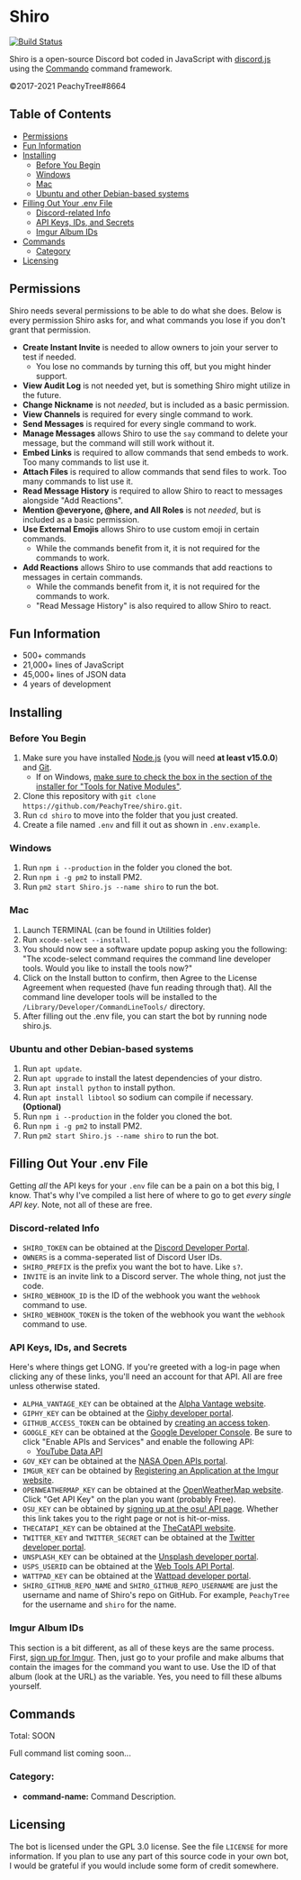 # Shiro
[![Build Status](https://github.com/PeachyTree/shiro/workflows/Lint/badge.svg?branch=master&event=push)](https://github.com/PeachyTree/shiro/actions)

Shiro is a open-source Discord bot coded in JavaScript with
[discord.js](https://discord.js.org/) using the
[Commando](https://github.com/discordjs/Commando) command framework.

©2017-2021 PeachyTree#8664

## Table of Contents

- [Permissions](#permissions)
- [Fun Information](#fun-information)
- [Installing](#installing)
	* [Before You Begin](#before-you-begin)
	* [Windows](#windows)
	* [Mac](#mac)
	* [Ubuntu and other Debian-based systems](#ubuntu-and-other-debian-based-systems)
- [Filling Out Your .env File](#filling-out-your-env-file)
	* [Discord-related Info](#discord-related-info)
	* [API Keys, IDs, and Secrets](#api-keys-ids-and-secrets)
	* [Imgur Album IDs](#imgur-album-ids)
- [Commands](#commands)
	* [Category](#category)
- [Licensing](#licensing)

## Permissions

Shiro needs several permissions to be able to do what she does. Below
is every permission Shiro asks for, and what commands you lose if you
don't grant that permission.

- **Create Instant Invite** is needed to allow owners to join your server to test if needed.
	* You lose no commands by turning this off, but you might hinder support.
- **View Audit Log** is not needed yet, but is something Shiro might utilize in the future.
- **Change Nickname** is not _needed_, but is included as a basic permission.
- **View Channels** is required for every single command to work.
- **Send Messages** is required for every single command to work.
- **Manage Messages** allows Shiro to use the `say` command to delete your message, but the command will still work without it.
- **Embed Links** is required to allow commands that send embeds to work. Too many commands to list use it.
- **Attach Files** is required to allow commands that send files to work. Too many commands to list use it.
- **Read Message History** is required to allow Shiro to react to messages alongside "Add Reactions".
- **Mention @everyone, @here, and All Roles** is not _needed_, but is included as a basic permission.
- **Use External Emojis** allows Shiro to use custom emoji in certain commands.
	* While the commands benefit from it, it is not required for the commands to work.
- **Add Reactions** allows Shiro to use commands that add reactions to messages in certain commands.
	* While the commands benefit from it, it is not required for the commands to work.
	* "Read Message History" is also required to allow Shiro to react.

## Fun Information

- 500+ commands
- 21,000+ lines of JavaScript
- 45,000+ lines of JSON data
- 4 years of development

## Installing

### Before You Begin

1. Make sure you have installed [Node.js](https://nodejs.org/en/) (you will need **at least v15.0.0**) and [Git](https://git-scm.com/).
	- If on Windows, [make sure to check the box in the section of the installer for "Tools for Native Modules"](https://i.imgur.com/RMrlz2S.png).
2. Clone this repository with `git clone https://github.com/PeachyTree/shiro.git`.
3. Run `cd shiro` to move into the folder that you just created.
4. Create a file named `.env` and fill it out as shown in `.env.example`.

### Windows

1. Run `npm i --production` in the folder you cloned the bot.
2. Run `npm i -g pm2` to install PM2.
3. Run `pm2 start Shiro.js --name shiro` to run the bot.

### Mac

1. Launch TERMINAL (can be found in Utilities folder)
2. Run `xcode-select --install`.
3. You should now see a software update popup asking you the following: "The xcode-select command requires the command line developer tools. Would you like to install the tools now?" 
4. Click on the Install button to confirm, then Agree to the License Agreement when requested (have fun reading through that). All the command line developer tools will be installed to the `/Library/Developer/CommandLineTools/` directory.
5. After filling out the .env file, you can start the bot by running node shiro.js.


### Ubuntu and other Debian-based systems

1. Run `apt update`.
2. Run `apt upgrade` to install the latest dependencies of your distro.
3. Run `apt install python` to install python.
4. Run `apt install libtool` so sodium can compile if necessary. **(Optional)**
5. Run `npm i --production` in the folder you cloned the bot.
6. Run `npm i -g pm2` to install PM2.
7. Run `pm2 start Shiro.js --name shiro` to run the bot.

## Filling Out Your .env File

Getting _all_ the API keys for your `.env` file can be a pain on a
bot this big, I know. That's why I've compiled a list here of where
to go to get _every single API key_. Note, not all of these are free.

### Discord-related Info

* `SHIRO_TOKEN` can be obtained at the [Discord Developer Portal](https://discord.com/developers/applications/).
* `OWNERS` is a comma-seperated list of Discord User IDs.
* `SHIRO_PREFIX` is the prefix you want the bot to have. Like `s?`.
* `INVITE` is an invite link to a Discord server. The whole thing, not just the code.
* `SHIRO_WEBHOOK_ID` is the ID of the webhook you want the `webhook` command to use.
* `SHIRO_WEBHOOK_TOKEN` is the token of the webhook you want the `webhook` command to use.

### API Keys, IDs, and Secrets

Here's where things get LONG. If you're greeted with a log-in page
when clicking any of these links, you'll need an account for that
API. All are free unless otherwise stated.

* `ALPHA_VANTAGE_KEY` can be obtained at the [Alpha Vantage website](https://www.alphavantage.co/support/#api-key).
* `GIPHY_KEY` can be obtained at the [Giphy developer portal](https://developers.giphy.com/).
* `GITHUB_ACCESS_TOKEN` can be obtained by [creating an access token](https://github.com/settings/tokens).
* `GOOGLE_KEY` can be obtained at the [Google Developer Console](https://console.developers.google.com/). Be sure to click "Enable APIs and Services" and enable the following API:
	- [YouTube Data API](https://console.developers.google.com/apis/library/youtube.googleapis.com)
* `GOV_KEY` can be obtained at the [NASA Open APIs portal](https://api.nasa.gov/).
* `IMGUR_KEY` can be obtained by [Registering an Application at the Imgur website](https://api.imgur.com/oauth2/addclient).
* `OPENWEATHERMAP_KEY` can be obtained at the [OpenWeatherMap website](https://openweathermap.org/price). Click "Get API Key" on the plan you want (probably Free).
* `OSU_KEY` can be obtained by [signing up at the osu! API page](https://osu.ppy.sh/p/api/). Whether this link takes you to the right page or not is hit-or-miss.
* `THECATAPI_KEY` can be obtained at the [TheCatAPI website](https://thecatapi.com/).
* `TWITTER_KEY` and `TWITTER_SECRET` can be obtained at the [Twitter developer portal](https://developer.twitter.com/en/apps).
* `UNSPLASH_KEY` can be obtained at the [Unsplash developer portal](https://unsplash.com/developers).
* `USPS_USERID` can be obtained at the [Web Tools API Portal](https://www.usps.com/business/web-tools-apis/).
* `WATTPAD_KEY` can be obtained at the [Wattpad developer portal](https://www.wattpad.com/developer/docs/api).
* `SHIRO_GITHUB_REPO_NAME` and `SHIRO_GITHUB_REPO_USERNAME` are just the username and name of Shiro's repo on GitHub. For example, `PeachyTree` for the username and `shiro` for the name.

### Imgur Album IDs

This section is a bit different, as all of these keys are the same
process. First, [sign up for Imgur](https://imgur.com/). Then, just
go to your profile and make albums that contain the images for the
command you want to use. Use the ID of that album (look at the URL)
as the variable. Yes, you need to fill these albums yourself.

## Commands

Total: SOON

Full command list coming soon...

### Category:

* **command-name:** Command Description.

## Licensing

The bot is licensed under the GPL 3.0 license. See the file `LICENSE` for more
information. If you plan to use any part of this source code in your own bot, I
would be grateful if you would include some form of credit somewhere.
